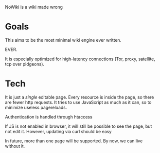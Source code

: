 NoWiki is a wiki made wrong

# Goals

This aims to be the most minimal wiki engine ever written.

EVER.

It is especially optimized for high-latency connections (Tor, proxy, satellite,
tcp over pidgeons).

# Tech

It is just a _single_ editable page. Every resource is inside the page, so
there are fewer http requests. It tries to use JavaScript as much as it can, so
to minimize useless pagereloads.

Authentication is handled through htaccess

If JS is not enabled in browser, it will still be possible to see the page,
but not edit it.
However, updating via curl should be easy

In future, more than one page will be supported. By now, we can live without
it.
